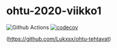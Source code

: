 # ohtu-2020-viikko1

![Github Actions](https://github.com/mluukkai/ohtu-viikko1-s2020/workflows/Java%20CI%20with%20Gradle/badge.svg)
[![codecov](https://codecov.io/gh/Lukxsx/ohtu-2020-viikko1/branch/main/graph/badge.svg?token=STG8GGLBEL)](undefined)

(https://github.com/Lukxsx/ohtu-tehtavat)
